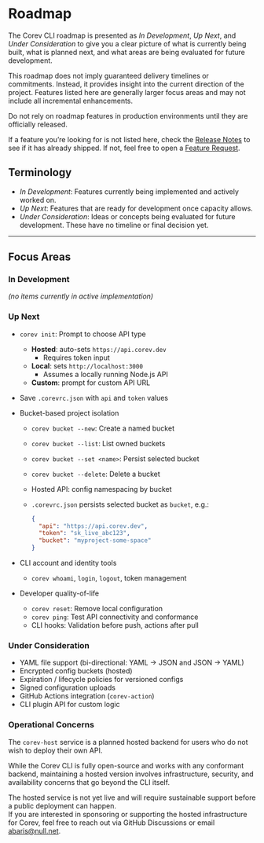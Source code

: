 # Roadmap

The Corev CLI roadmap is presented as _In Development_, _Up Next_, and _Under Consideration_ to give you a clear picture of what is currently being built, what is planned next, and what areas are being evaluated for future development.

This roadmap does not imply guaranteed delivery timelines or commitments. Instead, it provides insight into the current direction of the project. Features listed here are generally larger focus areas and may not include all incremental enhancements.

Do not rely on roadmap features in production environments until they are officially released.

If a feature you’re looking for is not listed here, check the [Release Notes](./CHANGELOG.md) to see if it has already shipped. If not, feel free to open a [Feature Request](https://github.com/doguabaris/corev-cli/issues/new?labels=feature&template=feature_request.md).

## Terminology

- _In Development_: Features currently being implemented and actively worked on.
- _Up Next_: Features that are ready for development once capacity allows.
- _Under Consideration_: Ideas or concepts being evaluated for future development. These have no timeline or final decision yet.

---

## Focus Areas

### In Development

_(no items currently in active implementation)_

### Up Next

- `corev init`: Prompt to choose API type
    - **Hosted**: auto-sets `https://api.corev.dev`
       - Requires token input
    - **Local**: sets `http://localhost:3000`
        - Assumes a locally running Node.js API
    - **Custom**: prompt for custom API URL
- Save `.corevrc.json` with `api` and `token` values

- Bucket-based project isolation
    - `corev bucket --new`: Create a named bucket
    - `corev bucket --list`: List owned buckets
    - `corev bucket --set <name>`: Persist selected bucket
    - `corev bucket --delete`: Delete a bucket
    - Hosted API: config namespacing by bucket
    - `.corevrc.json` persists selected bucket as `bucket`, e.g.:

      ```json
      {
        "api": "https://api.corev.dev",
        "token": "sk_live_abc123",
        "bucket": "myproject-some-space"
      }
      ```

- CLI account and identity tools
    - `corev whoami`, `login`, `logout`, token management

- Developer quality-of-life
    - `corev reset`: Remove local configuration
    - `corev ping`: Test API connectivity and conformance
    - CLI hooks: Validation before push, actions after pull

### Under Consideration

- YAML file support (bi-directional: YAML → JSON and JSON → YAML)
- Encrypted config buckets (hosted)
- Expiration / lifecycle policies for versioned configs
- Signed configuration uploads
- GitHub Actions integration (`corev-action`)
- CLI plugin API for custom logic

### Operational Concerns

The `corev-host` service is a planned hosted backend for users who do not wish to deploy their own API.

While the Corev CLI is fully open-source and works with any conformant backend, maintaining a hosted version involves infrastructure, security, and availability concerns that go beyond the CLI itself.

The hosted service is not yet live and will require sustainable support before a public deployment can happen.  
If you are interested in sponsoring or supporting the hosted infrastructure for Corev, feel free to reach out via GitHub Discussions or email [abaris@null.net](mailto:abaris@null.net).

